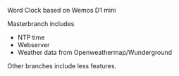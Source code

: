 Word Clock based on Wemos D1 mini

Masterbranch includes

- NTP time
- Webserver
- Weather data from Openweathermap/Wunderground

Other branches include less features.
